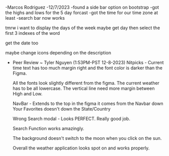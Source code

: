 -Marcos Rodriguez
-12/7/2023
-found a side bar option on bootstrap
-got the highs and lows for the 5 day forcast
-got the time for our time zone at least
-search bar now works

tmrw i want to display the days of the week
maybe get day then select the first 3 indexes of the word 

get the date too 

maybe change icons depending on the description

- Peer Review ~ Tyler Nguyen (1:53PM-PST 12-8-2023)
  Nitpicks - Current time text has too much margin right and the font color is darker than the Figma.
  
  All the fonts look slightly different from the figma. 
  The current weather has to be all lowercase.
  The vertical line need more margin between High and Low.

  NavBar - Extends to the top in the figma it comes from the Navbar down
  Your Favorites doesn't down the State/Country

  Wrong Search modal - Looks PERFECT. Really good job.

  Search Function works amazingly.

  The background doesn't switch to the moon when you click on the sun.

  Overall the weather application looks spot on and works properly.
   
